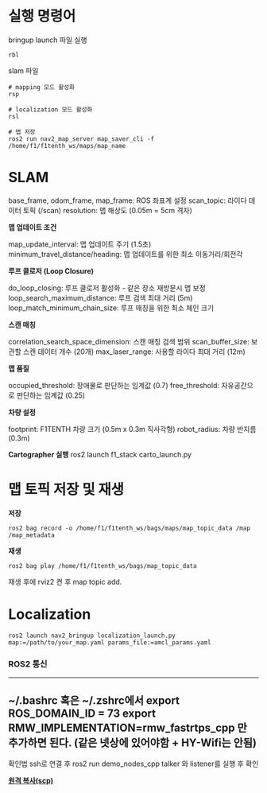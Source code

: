 # 실행 명령어

bringup launch 파일 실행

```
rbl
```

slam 파일
```
# mapping 모드 활성화
rsp
```

```
# localization 모드 활성화
rsl
```

```
# 맵 저장
ros2 run nav2_map_server map_saver_cli -f /home/f1/f1tenth_ws/maps/map_name
```

# SLAM
base_frame, odom_frame, map_frame: ROS 좌표계 설정
scan_topic: 라이다 데이터 토픽 (/scan)
resolution: 맵 해상도 (0.05m = 5cm 격자)

**맵 업데이트 조건**

map_update_interval: 맵 업데이트 주기 (1.5초)
minimum_travel_distance/heading: 맵 업데이트를 위한 최소 이동거리/회전각

**루프 클로저 (Loop Closure)**

do_loop_closing: 루프 클로저 활성화 - 같은 장소 재방문시 맵 보정
loop_search_maximum_distance: 루프 검색 최대 거리 (5m)
loop_match_minimum_chain_size: 루프 매칭을 위한 최소 체인 크기

**스캔 매칭**

correlation_search_space_dimension: 스캔 매칭 검색 범위
scan_buffer_size: 보관할 스캔 데이터 개수 (20개)
max_laser_range: 사용할 라이다 최대 거리 (12m)

**맵 품질**

occupied_threshold: 장애물로 판단하는 임계값 (0.7)
free_threshold: 자유공간으로 판단하는 임계값 (0.25)

**차량 설정**

footprint: F1TENTH 차량 크기 (0.5m x 0.3m 직사각형)
robot_radius: 차량 반지름 (0.3m)

**Cartographer 실행**
ros2 launch f1_stack carto_launch.py

# 맵 토픽 저장 및 재생

**저장**
```
ros2 bag record -o /home/f1/f1tenth_ws/bags/maps/map_topic_data /map /map_metadata
```

**재생**
```
ros2 bag play /home/f1/f1tenth_ws/bags/map_topic_data
```

재생 후에 rviz2 켠 후 map topic add.



# Localization

```
ros2 launch nav2_bringup localization_launch.py map:=/path/to/your_map.yaml params_file:=amcl_params.yaml
```

### ROS2 통신
---
~/.bashrc 혹은 ~/.zshrc에서
export ROS_DOMAIN_ID = 73
export RMW_IMPLEMENTATION=rmw_fastrtps_cpp
만 추가하면 된다. 
(**같은 넷상에 있어야함 + HY-Wifi는 안됨**)
----
확인법
ssh로 연결 후 ros2 run demo_nodes_cpp talker 와 listener를 실행 후 확인


**[원격 복사(scp)](https://eehoeskrap.tistory.com/543)**
